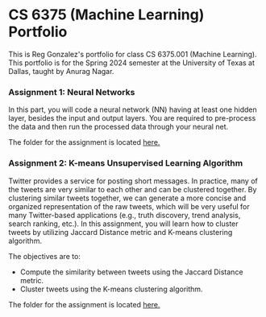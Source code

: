 # CS 6375 (Machine Learning) Portfolio
This is Reg Gonzalez's portfolio for class CS 6375.001 (Machine Learning). This portfolio is for the Spring 2024 semester at the University of Texas at Dallas, taught by Anurag Nagar. 


### Assignment 1: Neural Networks
In this part, you will code a neural network (NN) having at least one hidden layer, besides the input and output layers. You are required to pre-process the data and then run the processed data through your neural net. 

The folder for the assignment is located [here.]()

### Assignment 2: K-means Unsupervised Learning Algorithm
Twitter provides a service for posting short messages. In practice, many of the tweets are very similar to each other and can be clustered together. By clustering similar tweets together, we can generate a more concise and organized representation of the raw tweets, which will be very useful for many Twitter-based applications (e.g., truth discovery, trend analysis, search ranking, etc.). In this assignment, you will learn how to cluster tweets by utilizing Jaccard Distance metric and K-means clustering algorithm. 

The objectives are to: 
- Compute the similarity between tweets using the Jaccard Distance metric. 
- Cluster tweets using the K-means clustering algorithm.

The folder for the assignment is located [here.]()
